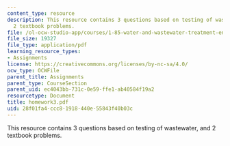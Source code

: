 ```yaml
---
content_type: resource
description: This resource contains 3 questions based on testing of wastewater, and
  2 textbook problems.
file: /ol-ocw-studio-app/courses/1-85-water-and-wastewater-treatment-engineering-spring-2006/28f01fa4ccc81918440e55843f40b03c_homework3.pdf
file_size: 19327
file_type: application/pdf
learning_resource_types:
- Assignments
license: https://creativecommons.org/licenses/by-nc-sa/4.0/
ocw_type: OCWFile
parent_title: Assignments
parent_type: CourseSection
parent_uid: ec4043bb-731c-0e59-ffe1-ab40584f19a2
resourcetype: Document
title: homework3.pdf
uid: 28f01fa4-ccc8-1918-440e-55843f40b03c
---
```

This resource contains 3 questions based on testing of wastewater, and 2 textbook problems.